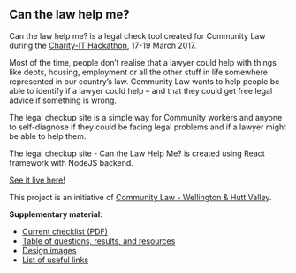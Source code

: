 ## Can the law help me?

Can the law help me? is a legal check tool created for Community Law during the [Charity-IT Hackathon](http://www.charity-it.org/2017-hackathon-wellington/), 17-19 March 2017.  

Most of the time, people don’t realise that a lawyer could help with things like debts, housing, employment or all the other stuff in life somewhere represented in our country’s law.
Community Law wants to help people be able to identify if a lawyer could help – and that they could get free legal advice if something is wrong. 

The legal checkup site is a simple way for Community workers and anyone to self-diagnose if they could be facing legal problems and if a lawyer might be able to help them.

The legal checkup site - Can the Law Help Me? is created using React framework with NodeJS backend.

[See it live here!](https://legalcheck.github.io/main/)

This project is an initiative of [Community Law - Wellington & Hutt Valley](http://communitylaw.org.nz/centre/wellington-hutt-valley/).

**Supplementary material**:
* [Current checklist (PDF)](./resources/HealthCheck_current_CommunityLawNZ.pdf)
* [Table of questions, results, and resources](./resources/QuestionsAndResults.md)
* [Design images](./resources/designs.md)
* [List of useful links](./resources/useful_links.md)

